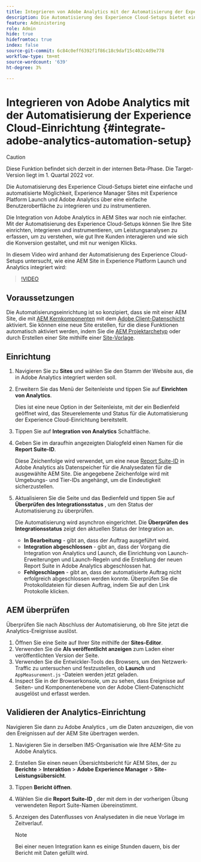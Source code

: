 ```yaml
---
title: Integrieren von Adobe Analytics mit der Automatisierung der Experience Cloud-Einrichtung
description: Die Automatisierung des Experience Cloud-Setups bietet eine einfache und automatisierte Möglichkeit, Experience Manager Sites mit Experience Platform Launch und Adobe Analytics über eine einfache Benutzeroberfläche zu integrieren und zu instrumentieren. Erfahren Sie, wie Sie das automatisierte Setup mit Ihrer eigenen Site verwenden.
feature: Administering
role: Admin
hide: true
hidefromtoc: true
index: false
source-git-commit: 6c84c0eff6392f1f86c18c9daf15c402c4d9e778
workflow-type: tm+mt
source-wordcount: '639'
ht-degree: 3%

---
```



# Integrieren von Adobe Analytics mit der Automatisierung der Experience Cloud-Einrichtung {#integrate-adobe-analytics-automation-setup}

>[!CAUTION]
>
> Diese Funktion befindet sich derzeit in der internen Beta-Phase. Die Target-Version liegt im 1. Quartal 2022 vor.

Die Automatisierung des Experience Cloud-Setups bietet eine einfache und automatisierte Möglichkeit, Experience Manager Sites mit Experience Platform Launch und Adobe Analytics über eine einfache Benutzeroberfläche zu integrieren und zu instrumentieren.

Die Integration von Adobe Analytics in AEM Sites war noch nie einfacher. Mit der Automatisierung des Experience Cloud-Setups können Sie Ihre Site einrichten, integrieren und instrumentieren, um Leistungsanalysen zu erfassen, um zu verstehen, wie gut Ihre Kunden interagieren und wie sich die Konversion gestaltet, und mit nur wenigen Klicks.

In diesem Video wird anhand der Automatisierung des Experience Cloud-Setups untersucht, wie eine AEM Site in Experience Platform Launch und Analytics integriert wird:

>[!VIDEO](https://video.tv.adobe.com/v/339605/?quality=12)

## Voraussetzungen

Die Automatisierungseinrichtung ist so konzipiert, dass sie mit einer AEM Site, die mit [AEM Kernkomponenten](https://experienceleague.adobe.com/docs/experience-manager-core-components/using/introduction.html?lang=de) mit dem [Adobe Client-Datenschicht](https://experienceleague.adobe.com/docs/experience-manager-core-components/using/developing/data-layer/overview.html?lang=de) aktiviert. Sie können eine neue Site erstellen, für die diese Funktionen automatisch aktiviert werden, indem Sie die [AEM Projektarchetyp](https://experienceleague.adobe.com/docs/experience-manager-core-components/using/developing/archetype/overview.html?lang=de) oder durch Erstellen einer Site mithilfe einer [Site-Vorlage](/help/journey-sites/quick-site/create-site.md).

## Einrichtung

1. Navigieren Sie zu **Sites** und wählen Sie den Stamm der Website aus, die in Adobe Analytics integriert werden soll.
1. Erweitern Sie das Menü der Seitenleiste und tippen Sie auf **Einrichten von Analytics**.

   Dies ist eine neue Option in der Seitenleiste, mit der ein Bedienfeld geöffnet wird, das Steuerelemente und Status für die Automatisierung der Experience Cloud-Einrichtung bereitstellt.
1. Tippen Sie auf **Integration von Analytics** Schaltfläche.
1. Geben Sie im daraufhin angezeigten Dialogfeld einen Namen für die **Report Suite-ID**.

   Diese Zeichenfolge wird verwendet, um eine neue [Report Suite-ID](https://experienceleague.adobe.com/docs/analytics/admin/manage-report-suites/new-report-suite/t-create-a-report-suite.html?lang=en) in Adobe Analytics als Datenspeicher für die Analysedaten für die ausgewählte AEM Site. Die angegebene Zeichenfolge wird mit Umgebungs- und Tier-IDs angehängt, um die Eindeutigkeit sicherzustellen.

1. Aktualisieren Sie die Seite und das Bedienfeld und tippen Sie auf **Überprüfen des Integrationsstatus** , um den Status der Automatisierung zu überprüfen.

   Die Automatisierung wird asynchron eingerichtet. Die **Überprüfen des Integrationsstatus** zeigt den aktuellen Status der Integration an.

   * **In Bearbeitung** - gibt an, dass der Auftrag ausgeführt wird.
   * **Integration abgeschlossen** - gibt an, dass der Vorgang die Integration von Analytics und Launch, die Einrichtung von Launch-Erweiterungen und Launch-Regeln und die Erstellung der neuen Report Suite in Adobe Analytics abgeschlossen hat.
   * **Fehlgeschlagen** - gibt an, dass der automatisierte Auftrag nicht erfolgreich abgeschlossen werden konnte. Überprüfen Sie die Protokolldateien für diesen Auftrag, indem Sie auf den Link Protokolle klicken.

## AEM überprüfen

Überprüfen Sie nach Abschluss der Automatisierung, ob Ihre Site jetzt die Analytics-Ereignisse auslöst.

1. Öffnen Sie eine Seite auf Ihrer Site mithilfe der **Sites-Editor**.
1. Verwenden Sie die **Als veröffentlicht anzeigen** zum Laden einer veröffentlichten Version der Seite.
1. Verwenden Sie die Entwickler-Tools des Browsers, um den Netzwerk-Traffic zu untersuchen und festzustellen, ob **Launch** und `AppMeasurement.js` -Dateien werden jetzt geladen.
1. Inspect Sie in der Browserkonsole, um zu sehen, dass Ereignisse auf Seiten- und Komponentenebene von der Adobe Client-Datenschicht ausgelöst und erfasst werden.

## Validieren der Analytics-Einrichtung

Navigieren Sie dann zu Adobe Analytics , um die Daten anzuzeigen, die von den Ereignissen auf der AEM Site übertragen werden.

1. Navigieren Sie in derselben IMS-Organisation wie Ihre AEM-Site zu Adobe Analytics.
1. Erstellen Sie einen neuen Übersichtsbericht für AEM Sites, der zu **Berichte** > **Interaktion** > **Adobe Experience Manager** > **Site-Leistungsübersicht**.
1. Tippen **Bericht öffnen**.
1. Wählen Sie die **Report Suite-ID** , der mit dem in der vorherigen Übung verwendeten Report Suite-Namen übereinstimmt.
1. Anzeigen des Datenflusses von Analysedaten in die neue Vorlage im Zeitverlauf.

   >[!NOTE]
   >
   > Bei einer neuen Integration kann es einige Stunden dauern, bis der Bericht mit Daten gefüllt wird.
